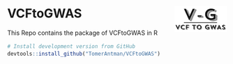 
<!-- README.md is generated from README.Rmd. Please edit that file -->

# VCFtoGWAS <img src="man/figures/logo.png" align="right" alt="" width="120" />
This Repo contains the package of VCFtoGWAS in R 


``` r
# Install development version from GitHub
devtools::install_github("TomerAntman/VCFtoGWAS")
```

</div>
